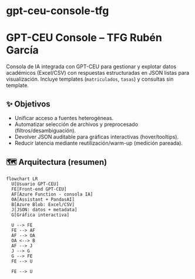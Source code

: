 # gpt-ceu-console-tfg
# GPT-CEU Console – TFG Rubén García

Consola de IA integrada con GPT-CEU para gestionar y explotar datos académicos (Excel/CSV) con
respuestas estructuradas en JSON listas para visualización. Incluye templates (`matriculados`, `tasas`)
y consultas sin template.

## ✨ Objetivos
- Unificar acceso a fuentes heterogéneas.
- Automatizar selección de archivos y preprocesado (filtros/desambiguación).
- Devolver JSON auditable para gráficas interactivas (hover/tooltips).
- Reducir latencia mediante reutilización/warm-up (medición pareada).

## 🗺️ Arquitectura (resumen)
```mermaid
flowchart LR
  U[Usuario GPT-CEU]
  FE[Front-end GPT-CEU]
  AF[Azure Function - consola IA]
  OA[Assistant + PandasAI]
  B[Azure Blob: Excel/CSV]
  J[JSON: datos + metadata]
  G[Gráfica interactiva]

  U --> FE
  FE --> AF
  AF --> OA
  OA <--> B
  AF --> J
  J --> G
  G --> FE
  FE --> U

  FE --> U

